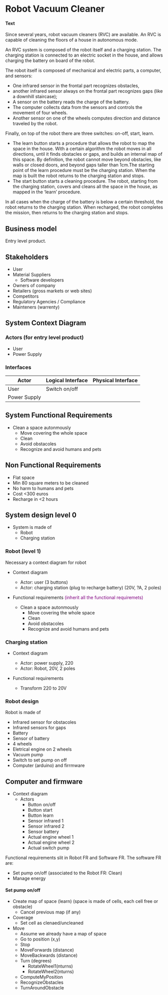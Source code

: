 # Robot Vacuum Cleaner 
#### Text
Since several years, robot vacuum cleaners (RVC) are available. An RVC is capable of cleaning the floors of a house in autonomous mode.

An RVC system is composed of the robot itself and a charging station. The charging station is connected to an electric socket in the house, and allows charging the battery on board of the robot.

The robot itself is composed of mechanical and electric parts, a computer, and sensors: 
- One infrared sensor in the frontal part recognizes obstacles, 
- another infrared sensor always on the frontal part recognizes gaps (like a downhill staircase); 
- A sensor on the battery reads the charge of the battery. 
- The computer collects data from the sensors and controls the movement of four wheels. 
- Another sensor on one of the wheels computes direction and distance traveled by the robot.

Finally, on top of the robot there are three switches: on-off, start, learn.
- The learn button starts a procedure that allows the robot to map the space in the house. With a certain algorithm the robot moves in all directions, until it finds obstacles or gaps, and builds an internal map of this space. By definition, the robot cannot move beyond obstacles, like walls or closed doors, and beyond gaps taller than 1cm.The starting point of the learn procedure must be the charging station. When the map is built the robot returns to the charging station and stops.
- The start button starts a cleaning procedure. The robot, starting from the charging station, covers and cleans all the space in the house, as mapped in the ‘learn’ procedure.

In all cases when the charge of the battery is below a certain threshold, the robot returns to the charging station. When recharged, the robot completes the mission, then returns to the charging station and stops.

## Business model
Entry level product.
## Stakeholders
- User
- Material Suppliers
    - Software developers
- Owners of company
- Retailers (gross markets or web sites)
- Competitors 
- Regulatory Agencies / Compliance
- Mainteners (warrenty)


## System Context Diagram
### Actors (for entry level product)
- User
- Power Supply

### Interfaces
|Actor|Logical Interface|Physical Interface|
|---|---|---|
|User|Switch on/off|   |   
|Power Supply|   |   |

## System Functional Requirements
- Clean a space autonmously
    - Move covering the whole space
    - Clean 
    - Avoid obstacoles
    - Recognize and avoid humans and pets
    


## Non Functional Requirements
- Flat space
- Min 80 square meters to be cleaned
- No harm to humans and pets
- Cost <300 euros
- Recharge in <2 hours


## System design level 0
- System is made of 
    - Robot
    - Charging station


### Robot (level 1)
Necessary a context diagram for robot 
- Context diagram
    - Actor: user (3 buttons)
    - Actor: charging station (plug to recharge battery) (20V, ?A, 2 poles)

- Functional requirements <span style="color:Purple">(inherit all the functional requiremets)</span>
    - Clean a space autonmously
        - Move covering the whole space
        - Clean 
        - Avoid obstacoles
        - Recognize and avoid humans and pets

### Charging station
- Context diagram
    - Actor: power supply, 220
    - Actor: Robot, 20V, 2 poles

- Functional requirements
    - Transform 220 to 20V

### Robot design
Robot is made of 
- Infrared sensor for obstacoles
- Infrared sensors for gaps
- Battery
- Sensor of battery
- 4 wheels
- Eletrical engine on 2 wheels
- Vacuum pump
- Switch to set pump on off
- Computer (arduino) and firrmware 


## Computer and firmware
- Context diagram
    - Actors
        - Button on/off
        - Button start
        - Button learn
        - Sensor infrared 1
        - Sensor infrared 2
        - Sensor battery
        - Actual engine wheel 1
        - Actual engine wheel 2
        - Actual switch pump


Functional requirements slit in Robot FR and Software FR. The software FR are: 
- Set pump on/off (associated to the Robot FR: Clean)
- Manage energy 

#### Set pump on/off
- Create map of space (learn) (space is made of cells, each cell free or obstacle)
    - Cancel previous map (if any)
- Coverage 
    - Set cell as clenaed/uncleaned
- Move
    - Assume we already have a map of space
    - Go to position (x,y)
    - Stop
    - MoveForwards (distance)
    - MoveBackwards (distance)
    - Turn (degrees)
        - RotateWheel1(nturns)
        - RotateWheel2(nturns)
    - ComputeMyPosition
    - RecognizeObstacles
    - TurnAroundObstacle